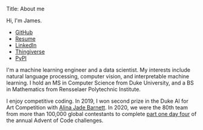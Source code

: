 Title: About me

Hi, I'm James.

 - [GitHub](https://github.com/JEHoctor)
 - [Resume](https://drive.google.com/file/d/1dtkw-Jbo9DwJQrXAMmUa1jVqRovOlD3d/view?usp=share_link)
 - [LinkedIn](https://www.linkedin.com/in/james-hoctor/)
 - [Thingiverse](https://www.thingiverse.com/jehoctor/designs)
 - [PyPI](https://pypi.org/user/jehoctor/)

I'm a machine learning engineer and a data scientist.
My interests include natural language processing, computer vision, and interpretable machine learning.
I hold an MS in Computer Science from Duke University, and a BS in Mathematics from Rensselaer Polytechnic Institute.

I enjoy competitive coding.
In 2019, I won second prize in the Duke AI for Art Competition with [Alina Jade Barnett](https://alinajadebarnett.github.io/).
In 2020, we were the 80th team from more than 100,000 global contestants to complete [part one day four](https://adventofcode.com/2020/leaderboard/day/4) of the annual Advent of Code challenges.
